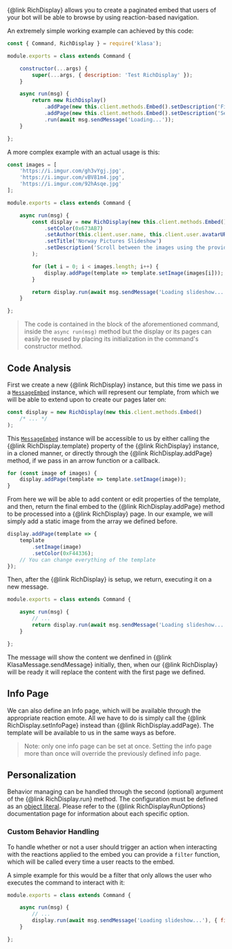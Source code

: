 {@link RichDisplay} allows you to create a paginated embed that users of your bot will be able to browse by using reaction-based navigation.

An extremely simple working example can achieved by this code:

```javascript
const { Command, RichDisplay } = require('klasa');

module.exports = class extends Command {

	constructor(...args) {
		super(...args, { description: 'Test RichDisplay' });
	}

	async run(msg) {
		return new RichDisplay()
			.addPage(new this.client.methods.Embed().setDescription('First page'))
			.addPage(new this.client.methods.Embed().setDescription('Second page'))
			.run(await msg.sendMessage('Loading...'));
	}

};
```

A more complex example with an actual usage is this:

```javascript
const images = [
	'https://i.imgur.com/gh3vYgj.jpg',
	'https://i.imgur.com/vBV81m4.jpg',
	'https://i.imgur.com/92hAsqe.jpg'
];

module.exports = class extends Command {

	async run(msg) {
		const display = new RichDisplay(new this.client.methods.Embed()
			.setColor(0x673AB7)
			.setAuthor(this.client.user.name, this.client.user.avatarURL())
			.setTitle('Norway Pictures Slideshow')
			.setDescription('Scroll between the images using the provided reaction emotes.')
		);

		for (let i = 0; i < images.length; i++) {
			display.addPage(template => template.setImage(images[i]));
		}

		return display.run(await msg.sendMessage('Loading slideshow...'));
	}

};
```

> The code is contained in the block of the aforementioned command, inside the `async run(msg)` method but the display or its pages can easily be reused by placing its initialization in the command's constructor method.

## Code Analysis

First we create a new {@link RichDisplay} instance, but this time we pass in a [`MessageEmbed`](https://discord.js.org/#/docs/main/master/class/MessageEmbed) instance, which will represent our template, from which we will be able to extend upon to create our pages later on:

```javascript
const display = new RichDisplay(new this.client.methods.Embed()
	/* ... */
);
```

This [`MessageEmbed`](https://discord.js.org/#/docs/main/master/class/MessageEmbed) instance will be accessible to us by either calling the {@link RichDisplay.template} property of the {@link RichDisplay} instance, in a cloned manner, or directly through the {@link RichDisplay.addPage} method, if we pass in an arrow function or a callback.

```javascript
for (const image of images) {
	display.addPage(template => template.setImage(image));
}
```

From here we will be able to add content or edit properties of the template, and then, return the final embed to the {@link RichDisplay.addPage} method to be processed into a {@link RichDisplay} page.
In our example, we will simply add a static image from the array we defined before.

```javascript
display.addPage(template => {
	template
		.setImage(image)
		.setColor(0xF44336);
	// You can change everything of the template
});
```

Then, after the {@link RichDisplay} is setup, we return, executing it on a new message.

```javascript
module.exports = class extends Command {

	async run(msg) {
		// ...
		return display.run(await msg.sendMessage('Loading slideshow...'));
	}

};
```

The message will show the content we denfined in {@link KlasaMessage.sendMessage} initially, then, when our {@link RichDisplay} will be ready it will replace the content with the first page we defined.

## Info Page

We can also define an Info page, which will be available through the appropriate reaction emote.
All we have to do is simply call the {@link RichDisplay.setInfoPage} instead than {@link RichDisplay.addPage}. The template will be available to us in the same ways as before.

> Note: only one info page can be set at once. Setting the info page more than once will override the previously defined info page.

## Personalization

Behavior managing can be handled through the second (optional) argument of the {@link RichDisplay.run} method.
The configuration must be defined as an [object literal](https://developer.mozilla.org/en-US/docs/Web/JavaScript/Reference/Operators/Object_initializer).
Please refer to the {@link RichDisplayRunOptions} documentation page for information about each specific option.

### Custom Behavior Handling

To handle whether or not a user should trigger an action when interacting with the reactions applied to the embed you can provide a `filter` function, which will be called every time a user reacts to the embed.

A simple example for this would be a filter that only allows the user who executes the command to interact with it:

```javascript
module.exports = class extends Command {

	async run(msg) {
		// ...
		display.run(await msg.sendMessage('Loading slideshow...'), { filter: (reaction, user) => user === msg.author });
	}

};
```
